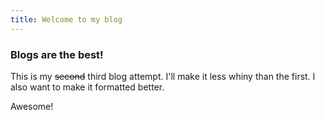 ```yaml
---
title: Welcome to my blog
---
```


### Blogs are the best!

This is my ~~second~~ third blog attempt. I'll make it less whiny than the first. I also want to make it formatted better.

Awesome!
